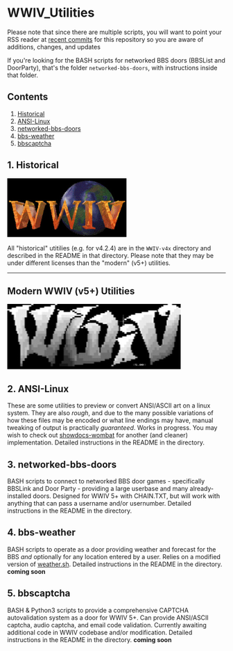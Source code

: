 # WWIV_Utilities

Please note that since there are multiple scripts, you will want to point your 
RSS reader at [recent commits](https://github.com/uriel1998/WWIV_Utilities/commits/master.atom) 
for this repository so you are aware of additions, changes, and updates

If you're looking for the BASH scripts for networked BBS doors (BBSList and DoorParty),
that's the folder `networked-bbs-doors`, with instructions inside that folder.


## Contents
 1. [Historical](#1-historical)
 2. [ANSI-Linux](#2-ansi-linux)
 3. [networked-bbs-doors](#3-networked-bbs-doors)
 4. [bbs-weather](#4-bbs-weather)
 5. [bbscaptcha](#5-bbscaptcha)


## 1. Historical

![WWIV v4 logo](https://raw.githubusercontent.com/uriel1998/WWIV_Utilities/master/docs/wwiv-4.jpg "WWIV v4 logo")

All "historical" utitilies (e.g. for v4.2.4) are in the `WWIV-v4x` directory and 
described in the README in that directory.  Please note that they may be under 
different licenses than the "modern" (v5+) utilities.
 
--- 

## Modern WWIV (v5+) Utilities

![WWIV v5 logo](https://raw.githubusercontent.com/uriel1998/WWIV_Utilities/master/docs/wwiv-5.jpg "WWIV v5 logo") 
 
## 2. ANSI-Linux

These are some utilities to preview or convert ANSI/ASCII art on a linux system. 
They are also *rough*, and due to the many possible variations of how these 
files may be encoded or what line endings may have, manual tweaking 
of output is practically *guaranteed*.  Works in progress.  You may wish to check out
[showdocs-wombat](http://uriel1998.github.io/showdocs-wombat/) for another (and 
cleaner) implementation. Detailed instructions in the README in the directory.

## 3. networked-bbs-doors

BASH scripts to connect to networked BBS door games - specifically BBSLink and 
Door Party - providing a large userbase and many already-installed doors. Designed
for WWIV 5+ with CHAIN.TXT, but will work with anything that can pass a 
username and/or usernumber.  Detailed instructions in the README in the directory.

## 4. bbs-weather

BASH scripts to operate as a door providing weather and forecast for the 
BBS *and* optionally for any location entered by a user.  Relies on a modified 
version of [weather.sh](https://uriel1998.github.io/weather.sh/).  Detailed 
instructions in the README in the directory.  **coming soon**

## 5. bbscaptcha

BASH & Python3 scripts to provide a comprehensive CAPTCHA autovalidation system 
as a door for WWIV 5+. Can provide ANSI/ASCII captcha, audio captcha, and 
email code validation. Currently awaiting additional code in WWIV codebase 
and/or modification. Detailed 
instructions in the README in the directory. **coming soon**
